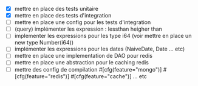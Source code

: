 - [x] mettre en place des tests unitaire
- [x] mettre en place des tests d'integration
- [ ] mettre en place une config pour les tests d'integration
- [ ] (query) implémenter les expression : lessthan heigher than
- [ ] implementer les expressions pour les type i64 (voir mettre en place un new type Number(i64))
- [ ] implémenter les expressions pour les dates (NaiveDate, Date ... etc)
- [ ] mettre en place une implementation de DAO pour redis
- [ ] mettre en place une abstraction pour le caching redis
- [ ] mettre des config de compilation #[cfg(feature="mongo")] #[cfg(feature="redis")] #[cfg(feature="cache")] ... etc